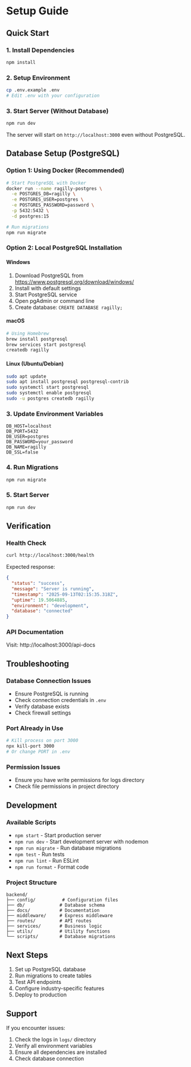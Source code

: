 # Setup Guide

## Quick Start

### 1. Install Dependencies
```bash
npm install
```

### 2. Setup Environment
```bash
cp .env.example .env
# Edit .env with your configuration
```

### 3. Start Server (Without Database)
```bash
npm run dev
```

The server will start on `http://localhost:3000` even without PostgreSQL.

## Database Setup (PostgreSQL)

### Option 1: Using Docker (Recommended)
```bash
# Start PostgreSQL with Docker
docker run --name ragilly-postgres \
  -e POSTGRES_DB=ragilly \
  -e POSTGRES_USER=postgres \
  -e POSTGRES_PASSWORD=password \
  -p 5432:5432 \
  -d postgres:15

# Run migrations
npm run migrate
```

### Option 2: Local PostgreSQL Installation

#### Windows
1. Download PostgreSQL from https://www.postgresql.org/download/windows/
2. Install with default settings
3. Start PostgreSQL service
4. Open pgAdmin or command line
5. Create database: `CREATE DATABASE ragilly;`

#### macOS
```bash
# Using Homebrew
brew install postgresql
brew services start postgresql
createdb ragilly
```

#### Linux (Ubuntu/Debian)
```bash
sudo apt update
sudo apt install postgresql postgresql-contrib
sudo systemctl start postgresql
sudo systemctl enable postgresql
sudo -u postgres createdb ragilly
```

### 3. Update Environment Variables
```env
DB_HOST=localhost
DB_PORT=5432
DB_USER=postgres
DB_PASSWORD=your_password
DB_NAME=ragilly
DB_SSL=false
```

### 4. Run Migrations
```bash
npm run migrate
```

### 5. Start Server
```bash
npm run dev
```

## Verification

### Health Check
```bash
curl http://localhost:3000/health
```

Expected response:
```json
{
  "status": "success",
  "message": "Server is running",
  "timestamp": "2025-09-13T02:15:35.318Z",
  "uptime": 19.5064885,
  "environment": "development",
  "database": "connected"
}
```

### API Documentation
Visit: http://localhost:3000/api-docs

## Troubleshooting

### Database Connection Issues
- Ensure PostgreSQL is running
- Check connection credentials in `.env`
- Verify database exists
- Check firewall settings

### Port Already in Use
```bash
# Kill process on port 3000
npx kill-port 3000
# Or change PORT in .env
```

### Permission Issues
- Ensure you have write permissions for logs directory
- Check file permissions in project directory

## Development

### Available Scripts
- `npm start` - Start production server
- `npm run dev` - Start development server with nodemon
- `npm run migrate` - Run database migrations
- `npm test` - Run tests
- `npm run lint` - Run ESLint
- `npm run format` - Format code

### Project Structure
```
backend/
├── config/          # Configuration files
├── db/             # Database schema
├── docs/           # Documentation
├── middleware/     # Express middleware
├── routes/         # API routes
├── services/       # Business logic
├── utils/          # Utility functions
└── scripts/        # Database migrations
```

## Next Steps

1. Set up PostgreSQL database
2. Run migrations to create tables
3. Test API endpoints
4. Configure industry-specific features
5. Deploy to production

## Support

If you encounter issues:
1. Check the logs in `logs/` directory
2. Verify all environment variables
3. Ensure all dependencies are installed
4. Check database connection
